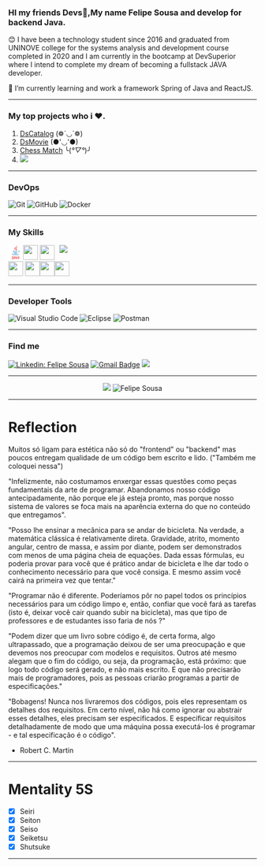 ### HI my friends Devs👋,My name Felipe Sousa and develop for backend Java.
 😊 I have been a technology student since 2016 and graduated from UNINOVE college for the systems analysis and development course completed in 2020 and I am currently in the bootcamp at DevSuperior where I intend to complete my dream of becoming a fullstack JAVA developer. 
 
 🌱 I’m currently learning and work a framework Spring of Java and ReactJS.
______________________________________________________________________________________________________________________________________________________________________
 
 ### My top projects who  i ❤️.
 
 1) <a href="https://github.com/FelipeSdsilva/dscatalog">DsCatalog</a> (❁´◡`❁)
 2) <a href="https://github.com/FelipeSdsilva/dsmovie">DsMovie</a> (●'◡'●)
 3) <a href="https://github.com/FelipeSdsilva/ChessMatchInJava">Chess Match</a> ╰(*°▽°*)╯
 4) <img heght="5" width="50" src="https://media.tenor.com/l6xMWS1HEtIAAAAj/loading-load.gif">  
______________________________________________________________________________________________________________________________________________________________________
 ### DevOps
 
  ![Git](https://img.shields.io/badge/-Git-333333?style=flat&logo=git)
  ![GitHub](https://img.shields.io/badge/-GitHub-333333?style=flat&logo=github)
  ![Docker](https://img.shields.io/badge/-Docker-333333?style=flat&logo=docker)
______________________________________________________________________________________________________________________________________________________________________
 ### My Skills
 
 <img align="right" width="400" src="https://i2.wp.com/allhtaccess.info/wp-content/uploads/2018/03/programming.gif?fit=1281%2C716&ssl=1" />
 
 <img width=30 height=30 float:left  src="https://raw.githubusercontent.com/devicons/devicon/master/icons/java/java-original-wordmark.svg"><img src="https://cdn.jsdelivr.net/gh/devicons/devicon/icons/spring/spring-original.svg" width=30 height=30 />
<img src="https://cdn.jsdelivr.net/gh/devicons/devicon/icons/html5/html5-original-wordmark.svg" width=30 height=30  /><img src="https://cdn.jsdelivr.net/gh/devicons/devicon/icons/css3/css3-original.svg" width= 30 height=30 />
<img width=30 height=30 src="https://cdn.jsdelivr.net/gh/devicons/devicon/icons/javascript/javascript-original.svg" /><img width=30 height=30 src="https://cdn.jsdelivr.net/gh/devicons/devicon/icons/react/react-original.svg" /><img src="https://cdn.jsdelivr.net/gh/devicons/devicon/icons/postgresql/postgresql-original-wordmark.svg" width=30 height=30/>
______________________________________________________________________________________________________________________________________________________________________
 ### Developer Tools

  ![Visual Studio Code](https://img.shields.io/badge/-Visual%20Studio%20Code-333333?style=flat&logo=visual-studio-code&logoColor=007ACC)
  ![Eclipse](https://img.shields.io/badge/-Eclipse-333333?style=flat&logo=eclipse-ide&logoColor=2C2255)
  ![Postman](https://img.shields.io/badge/-Postman-333333?style=flat&logo=postman)
______________________________________________________________________________________________________________________________________________________________________
### Find me
 
[![Linkedin: Felipe Sousa](https://img.shields.io/badge/-FelipeSousa-blue?style=flat-square&logo=Linkedin&logoColor=white&link=https://www.linkedin.com/in/felipesdsilva/)](https://www.linkedin.com/in/felipesdsilva/)
[![Gmail Badge](https://img.shields.io/badge/-felipe.fps09@hotmail.com-006bed?style=flat-square&logo=Outlook&logoColor=white&link=mailto:felipe.fps09@hotmail.com)](mailto:felipe.fps09@hotmail.com)
<a href="https://api.whatsapp.com/send/?phone=5511954705118&text=Fala+Felipel%2C+tudo+bom%3F&type=phone_number&app_absent=0" alt="WhatsApp">
<img src="https://img.shields.io/badge/-WhatsApp-25d366?style=flat-square&labelColor=25d366&logo=whatsapp&logoColor=white&link=https://api.whatsapp.com/send/?phone=5511954705118&text=Fala+Felipel%2C+tudo+bom%3F&type=phone_number&app_absent=0"/></a>
______________________________________________________________________________________________________________________________________________________________________


<div align="center">
<img height="180px" src="https://github-readme-stats-git-masterrstaa-rickstaa.vercel.app/api?username=FelipeSdsilva&show_icons=true&theme=dracula" />
<img height="180px" src="https://streak-stats.demolab.com/?user=FelipeSdsilva&theme=dracula" alt="Felipe Sousa" />
</div>


 ______________________________________________________________________________________________________________________________________________________________________
 # Reflection
 
Muitos só ligam para estética não só do "frontend" ou "backend" mas poucos entregam qualidade de um código bem escrito e lido.
("Também me coloquei nessa")

"Infelizmente, não costumamos enxergar essas questões como peças fundamentais da arte de programar. Abandonamos nosso código antecipadamente, não porque ele já esteja pronto, mas porque nosso sistema de valores se foca mais na aparência externa do que no conteúdo que entregamos".

"Posso lhe ensinar a mecânica para se andar de bicicleta. Na verdade, a matemática clássica é relativamente direta. Gravidade, atrito, momento angular, centro de massa, e assim por diante, podem ser demonstrados com menos de uma página cheia de equações. Dada essas fórmulas, eu poderia provar para você que é prático andar de bicicleta e lhe dar todo o conhecimento necessário para que você consiga. E mesmo assim você cairá na primeira vez que tentar."

"Programar não é diferente. Poderíamos pôr no papel todos os princípios necessários para um código limpo e, então, confiar que você fará as tarefas (isto é, deixar você cair quando subir na bicicleta), mas que tipo de professores e de estudantes isso faria de nós ?"

"Podem dizer que um livro sobre código é, de certa forma, algo ultrapassado, que a programação deixou de ser uma preocupação e que devemos nos preocupar com modelos e requisitos. Outros até mesmo alegam que o fim do código, ou seja, da programação, está próximo: que logo todo código será gerado, e não mais escrito. E que não precisarão mais de programadores, pois as pessoas criarão programas a partir de especificações."

"Bobagens! Nunca nos livraremos dos códigos, pois eles representam os detalhes dos requisitos. Em certo nível, não há como ignorar ou abstrair esses detalhes, eles precisam ser especificados. E especificar requisitos detalhadamente de modo que uma máquina possa executá-los é programar - e tal especificação é o código".

- Robert C. Martin 
_______________________________________________________________________________________________________________________________________________________________________
 
# Mentality 5S

- [X] Seiri
- [x] Seiton
- [x] Seiso
- [x] Seiketsu
- [x] Shutsuke
_______________________________________________________________________________________________________________________________________________________________________
